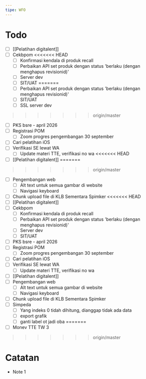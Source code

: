 ```yaml
---
tipe: WFO
---
```

# Todo
- [ ] [[Pelatihan digitalent]] 
- [ ] Cekbpom
<<<<<<< HEAD
	- [ ] Konfirmasi kendala di produk recall
	- [ ] Perbaikan API set produk dengan status 'berlaku (dengan menghapus revisionid)'
	- [ ] Server dev
	- [ ] SIT/UAT
=======
	- [ ] Perbaikan API set produk dengan status 'berlaku (dengan menghapus revisionid)'
	- [ ] SIT/UAT
	- [ ] SSL server dev
>>>>>>> origin/master
- [ ] PKS bsre - april 2026
- [ ] Registrasi POM
	- [ ] Zoom progres pengembangan 30 september
- [ ] Cari pelatihan iOS
- [ ] Verifikasi SE lewat WA
	- [ ] Update materi TTE, verifikasi no wa
<<<<<<< HEAD
- [ ] [[Pelatihan digitalent]] 
=======
>>>>>>> origin/master
- [ ] Pengembangan web
	- [ ] Alt text untuk semua gambar di website
	- [ ] Navigasi keyboard
- [ ] Chunk upload file di KLB Sementara Spimker
<<<<<<< HEAD
- [ ] [[Pelatihan digitalent]] 
- [ ] Cekbpom
	- [ ] Konfirmasi kendala di produk recall
	- [ ] Perbaikan API set produk dengan status 'berlaku (dengan menghapus revisionid)'
	- [ ] Server dev
	- [ ] SIT/UAT
- [ ] PKS bsre - april 2026
- [ ] Registrasi POM
	- [ ] Zoom progres pengembangan 30 september
- [ ] Cari pelatihan iOS
- [ ] Verifikasi SE lewat WA
	- [ ] Update materi TTE, verifikasi no wa
- [ ] [[Pelatihan digitalent]] 
- [ ] Pengembangan web
	- [ ] Alt text untuk semua gambar di website
	- [ ] Navigasi keyboard
- [ ] Chunk upload file di KLB Sementara Spimker
- [ ] Simpeda
	- [ ] Yang indeks 0 tidah dihitung, dianggap tidak ada data
	- [ ] export grafik
	- [ ] ganti label ot jadi oba
=======
- [ ] Monev TTE TW 3
>>>>>>> origin/master
# Catatan
- Note 1
